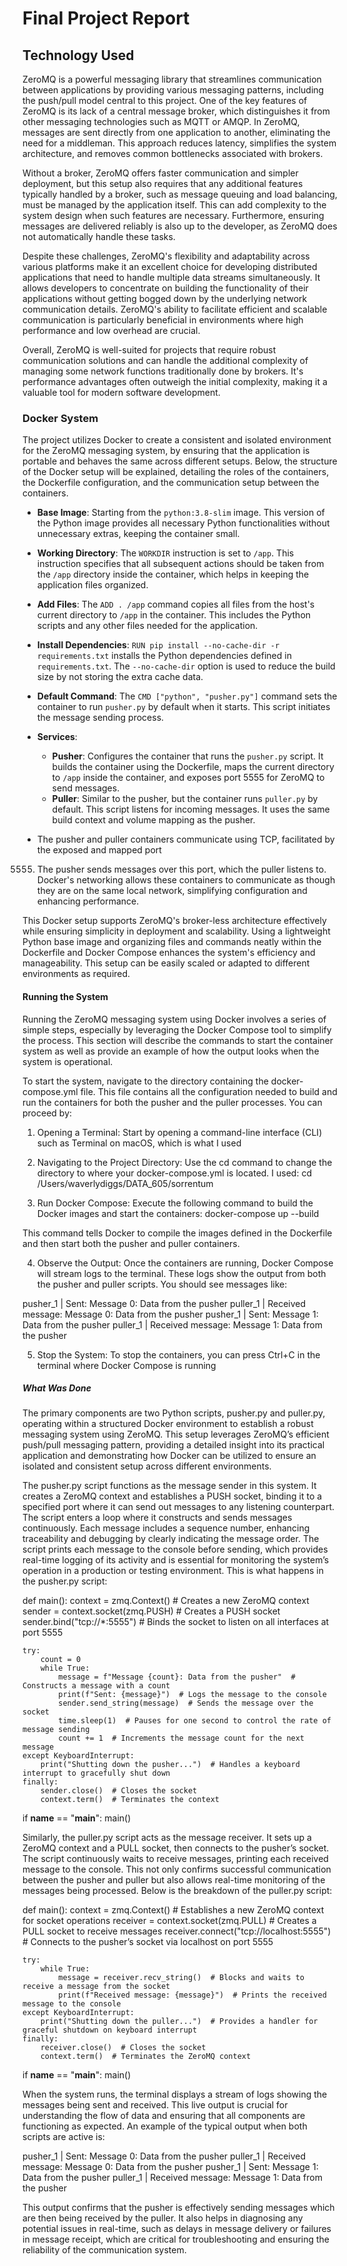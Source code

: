 # Final Project Report

## Technology Used
ZeroMQ is a powerful messaging library that streamlines communication between applications by providing
various messaging patterns, including the push/pull model central to this project. One of the key 
features of ZeroMQ is its lack of a central message broker, which distinguishes it from other messaging
technologies such as MQTT or AMQP. In ZeroMQ, messages are sent directly from one application to 
another, eliminating the need for a middleman. This approach reduces latency, simplifies the system
architecture, and removes common bottlenecks associated with brokers.

Without a broker, ZeroMQ offers faster communication and simpler deployment, but this setup also requires
that any additional features typically handled by a broker, such as message queuing and load balancing, 
must be managed by the application itself. This can add complexity to the system design when such 
features are necessary. Furthermore, ensuring messages are delivered reliably is also up to the 
developer, as ZeroMQ does not automatically handle these tasks.

Despite these challenges, ZeroMQ's flexibility and adaptability across various platforms make it an 
excellent choice for developing distributed applications that need to handle multiple data streams 
simultaneously. It allows developers to concentrate on building the functionality of their 
applications without getting bogged down by the underlying network communication details. ZeroMQ's 
ability to facilitate efficient and scalable communication is particularly beneficial in environments
where high performance and low overhead are crucial.

Overall, ZeroMQ is well-suited for projects that require robust communication solutions and can handle
the additional complexity of managing some network functions traditionally done by brokers. It's
performance advantages often outweigh the initial complexity, making it a valuable tool for modern 
software development.

### Docker System
The project utilizes Docker to create a consistent and isolated environment for the ZeroMQ messaging 
system, by ensuring that the application is portable and behaves the same across different setups. Below, 
the structure of the Docker setup will be explained, detailing the roles of the containers, the Dockerfile configuration, and the communication setup between the containers.

- **Base Image**: Starting from the `python:3.8-slim` image. This version of the Python image provides all necessary Python functionalities without unnecessary extras, keeping the container small.
- **Working Directory**: The `WORKDIR` instruction is set to `/app`. This instruction specifies that all subsequent actions should be taken from the `/app` directory inside the container, which helps in keeping the application files organized.
- **Add Files**: The `ADD . /app` command copies all files from the host's current directory to `/app` in the container. This includes the Python scripts and any other files needed for the application.
- **Install Dependencies**: `RUN pip install --no-cache-dir -r requirements.txt` installs the Python dependencies defined in `requirements.txt`. The `--no-cache-dir` option is used to reduce the build size by not storing the extra cache data.
- **Default Command**: The `CMD ["python", "pusher.py"]` command sets the container to run `pusher.py` by default when it starts. This script initiates the message sending process.

- **Services**:
  - **Pusher**: Configures the container that runs the `pusher.py` script. It builds the container using the Dockerfile, maps the current directory to `/app` inside the container, and exposes port 5555 for ZeroMQ to send messages.
  - **Puller**: Similar to the pusher, but the container runs `puller.py` by default. This script listens for incoming messages. It uses the same build context and volume mapping as the pusher.

- The pusher and puller containers communicate using TCP, facilitated by the exposed and mapped port 
5555. The pusher sends messages over this port, which the puller listens to. Docker's networking allows 
these containers to communicate as though they are on the same local network, simplifying configuration 
and enhancing performance.

This Docker setup supports ZeroMQ's broker-less architecture effectively while ensuring simplicity in 
deployment and scalability. Using a lightweight Python base image and organizing files and commands 
neatly within the Dockerfile and Docker Compose enhances the system's efficiency and manageability. This
setup can be easily scaled or adapted to different environments as required.

#### Running the System
Running the ZeroMQ messaging system using Docker involves a series of simple steps, especially by leveraging the Docker Compose tool to simplify the process. This section will describe the commands to start the container system as well as provide an example of how the output looks when the system is operational.

To start the system, navigate to the directory containing the docker-compose.yml file. This file contains all the configuration needed to build and run the containers for both the pusher and the puller processes. You can proceed by:

1. Opening a Terminal: Start by opening a command-line interface (CLI) such as Terminal on macOS, which is what I used

2. Navigating to the Project Directory: Use the cd command to change the directory to where your docker-compose.yml is located. I used:
cd /Users/waverlydiggs/DATA_605/sorrentum

3. Run Docker Compose: Execute the following command to build the Docker images and start the containers:
docker-compose up --build

This command tells Docker to compile the images defined in the Dockerfile and then start both the pusher and puller containers.

4. Observe the Output: Once the containers are running, Docker Compose will stream logs to the terminal. These logs show the output 
from both the pusher and puller scripts. You should see messages like:

pusher_1  | Sent: Message 0: Data from the pusher
puller_1  | Received message: Message 0: Data from the pusher
pusher_1  | Sent: Message 1: Data from the pusher
puller_1  | Received message: Message 1: Data from the pusher

5. Stop the System: To stop the containers, you can press Ctrl+C in the terminal where Docker Compose is running

##### What Was Done

The primary components are two Python scripts, pusher.py and puller.py, operating within a structured Docker 
environment to establish a robust messaging system using ZeroMQ. This setup leverages ZeroMQ’s efficient push/pull messaging pattern,
providing a detailed insight into its practical application and demonstrating how Docker can be utilized to ensure an isolated and 
consistent setup across different environments.

The pusher.py script functions as the message sender in this system. It creates a ZeroMQ context and establishes a PUSH socket, 
binding it to a specified port where it can send out messages to any listening counterpart. The script enters a loop where it 
constructs and sends messages continuously. Each message includes a sequence number, enhancing traceability and debugging by clearly indicating the message order. The script prints each message to the console before sending, which provides real-time logging of its activity and is essential for monitoring the system’s operation in a production or testing environment. This is what happens in the pusher.py script:

def main():
    context = zmq.Context()  # Creates a new ZeroMQ context
    sender = context.socket(zmq.PUSH)  # Creates a PUSH socket
    sender.bind("tcp://*:5555")  # Binds the socket to listen on all interfaces at port 5555

    try:
        count = 0
        while True:
            message = f"Message {count}: Data from the pusher"  # Constructs a message with a count
            print(f"Sent: {message}")  # Logs the message to the console
            sender.send_string(message)  # Sends the message over the socket
            time.sleep(1)  # Pauses for one second to control the rate of message sending
            count += 1  # Increments the message count for the next message
    except KeyboardInterrupt:
        print("Shutting down the pusher...")  # Handles a keyboard interrupt to gracefully shut down
    finally:
        sender.close()  # Closes the socket
        context.term()  # Terminates the context

if __name__ == "__main__":
    main()

Similarly, the puller.py script acts as the message receiver. It sets up a ZeroMQ context and a PULL socket, then connects to the pusher’s socket. The script continuously waits to receive messages, printing each received message to the console. This not only confirms successful communication between the pusher and puller but also allows real-time monitoring of the messages being processed. Below is the breakdown of the puller.py script:

def main():
    context = zmq.Context()  # Establishes a new ZeroMQ context for socket operations
    receiver = context.socket(zmq.PULL)  # Creates a PULL socket to receive messages
    receiver.connect("tcp://localhost:5555")  # Connects to the pusher’s socket via localhost on port 5555

    try:
        while True:
            message = receiver.recv_string()  # Blocks and waits to receive a message from the socket
            print(f"Received message: {message}")  # Prints the received message to the console
    except KeyboardInterrupt:
        print("Shutting down the puller...")  # Provides a handler for graceful shutdown on keyboard interrupt
    finally:
        receiver.close()  # Closes the socket
        context.term()  # Terminates the ZeroMQ context

if __name__ == "__main__":
    main()

When the system runs, the terminal displays a stream of logs showing the messages being sent and received. This live output is crucial for understanding the flow of data and ensuring that all components are functioning as expected. An example of the typical output when both scripts are active is:

pusher_1  | Sent: Message 0: Data from the pusher
puller_1  | Received message: Message 0: Data from the pusher
pusher_1  | Sent: Message 1: Data from the pusher
puller_1  | Received message: Message 1: Data from the pusher

This output confirms that the pusher is effectively sending messages which are then being received by the puller. It also helps in diagnosing any potential issues in real-time, such as delays in message delivery or failures in message receipt, which are critical for troubleshooting and ensuring the reliability of the communication system.